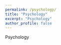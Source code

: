 ```yaml
---
permalink: /psychology/
title: "Psychology"
excerpt: "Psychology"
author_profile: false
---
```


Psychology
